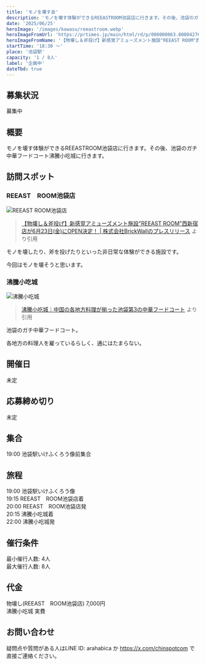 ```yaml
---
title: 'モノを壊す会'
description: 'モノを壊す体験ができるREEASTROOM池袋店に行きます。その後、池袋のガチ中華に行く予定です。'
date: '2025/06/25'
heroImage: '/images/kowasu/reeastroom.webp'
heroImageFromUrl: 'https://prtimes.jp/main/html/rd/p/000000063.000042760.html'
heroImageFromName: '【物壊し＆斧投げ】新感覚アミューズメント施設"REEAST ROOM"西新宿店が6月23日(金)にOPEN決定！ | 株式会社BrickWallのプレスリリース'
startTime: '18:30 〜'
place: '池袋駅'
capacity: '1 / 8人'
label: '企画中'
dateTbd: true
---
```

## 募集状況

募集中

## 概要

モノを壊す体験ができるREEASTROOM池袋店に行きます。その後、池袋のガチ中華フードコート沸騰小吃城に行きます。

## 訪問スポット


### REEAST　ROOM池袋店

![REEAST ROOM池袋店](/images/kowasu/reeastroom.webp)

> [【物壊し＆斧投げ】新感覚アミューズメント施設"REEAST ROOM"西新宿店が6月23日(金)にOPEN決定！ | 株式会社BrickWallのプレスリリース](https://prtimes.jp/main/html/rd/p/000000063.000042760.html) より引用

モノを壊したり、斧を投げたりといった非日常な体験ができる施設です。

今回はモノを壊そうと思います。

### 沸騰小吃城
![沸騰小吃城](/images/kowasu/futto.webp)
> [沸騰小吃城｜中国の各地方料理が揃った池袋第3の中華フードコート](https://search-ethnic.com/gourmet/fotengxiaochicheng/) より引用

池袋のガチ中華フードコート。

各地方の料理人を雇っているらしく、通にはたまらない。

## 開催日

未定

## 応募締め切り

未定

## 集合

19:00 池袋駅いけふくろう像前集合

## 旅程
19:00 池袋駅いけふくろう像  
19:15 REEAST　ROOM池袋店着  
20:00 REEAST　ROOM池袋店発  
20:15 沸騰小吃城着  
22:00 沸騰小吃城発  

## 催行条件

最小催行人数: 4人  
最大催行人数: 8人

## 代金

物壊し(REEAST　ROOM池袋店) 7,000円  
沸騰小吃城  実費


## お問い合わせ

疑問点や質問がある人はLINE ID: arahabica か https://x.com/chinspotcom で直接ご連絡ください。
